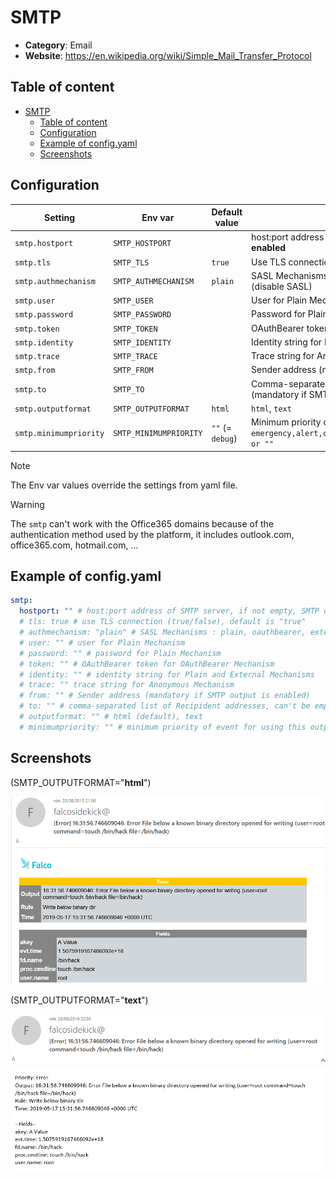 # SMTP


- **Category**: Email
- **Website**: https://en.wikipedia.org/wiki/Simple_Mail_Transfer_Protocol

## Table of content

- [SMTP](#smtp)
  - [Table of content](#table-of-content)
  - [Configuration](#configuration)
  - [Example of config.yaml](#example-of-configyaml)
  - [Screenshots](#screenshots)

## Configuration

| Setting                | Env var                | Default value    | Description                                                                                                                         |
| ---------------------- | ---------------------- | ---------------- | ----------------------------------------------------------------------------------------------------------------------------------- |
| `smtp.hostport`        | `SMTP_HOSTPORT`        |                  | host:port address of SMTP server, if not empty, SMTP output is **enabled**                                                          |
| `smtp.tls`             | `SMTP_TLS`             | `true`           | Use TLS connection (true/false)                                                                                                     |
| `smtp.authmechanism`   | `SMTP_AUTHMECHANISM`   | `plain`          | SASL Mechanisms : `plain`, `oauthbearer`, `external`, `anonymous` or `none` (disable SASL)                                          |
| `smtp.user`            | `SMTP_USER`            |                  | User for Plain Mechanism                                                                                                            |
| `smtp.password`        | `SMTP_PASSWORD`        |                  | Password for Plain Mechanism                                                                                                        |
| `smtp.token`           | `SMTP_TOKEN`           |                  | OAuthBearer token for OAuthBearer Mechanism                                                                                         |
| `smtp.identity`        | `SMTP_IDENTITY`        |                  | Identity string for Plain and External Mechanisms                                                                                   |
| `smtp.trace`           | `SMTP_TRACE`           |                  | Trace string for Anonymous Mechanism                                                                                                |
| `smtp.from`            | `SMTP_FROM`            |                  | Sender address (mandatory if SMTP output is enabled)                                                                                |
| `smtp.to`              | `SMTP_TO`              |                  | Comma-separated list of Recipident addresses, can't be empty (mandatory if SMTP output is enabled)                                  |
| `smtp.outputformat`    | `SMTP_OUTPUTFORMAT`    | `html`           | `html`, `text`                                                                                                                      |
| `smtp.minimumpriority` | `SMTP_MINIMUMPRIORITY` | `""` (= `debug`) | Minimum priority of event for using this output, order is `emergency,alert,critical,error,warning,notice,informational,debug or ""` |


> [!NOTE]
The Env var values override the settings from yaml file.

> [!WARNING]
The `smtp` can't work with the Office365 domains because of the authentication method used by the platform, it includes outlook.com, office365.com, hotmail.com, ...

## Example of config.yaml

```yaml
smtp:
  hostport: "" # host:port address of SMTP server, if not empty, SMTP output is enabled
  # tls: true # use TLS connection (true/false), default is "true"
  # authmechanism: "plain" # SASL Mechanisms : plain, oauthbearer, external, anonymous or none (disable SASL). Default: plain
  # user: "" # user for Plain Mechanism
  # password: "" # password for Plain Mechanism
  # token: "" # OAuthBearer token for OAuthBearer Mechanism
  # identity: "" # identity string for Plain and External Mechanisms
  # trace: "" trace string for Anonymous Mechanism
  # from: "" # Sender address (mandatory if SMTP output is enabled)
  # to: "" # comma-separated list of Recipident addresses, can't be empty (mandatory if SMTP output is enabled)
  # outputformat: "" # html (default), text
  # minimumpriority: "" # minimum priority of event for using this output, order is emergency|alert|critical|error|warning|notice|informational|debug or "" (default)
```

## Screenshots

(SMTP_OUTPUTFORMAT="**html**")

![smtp html example](images/smtp_html.png)

(SMTP_OUTPUTFORMAT="**text**")

![smtp plaintext example](images/smtp_plaintext.png)